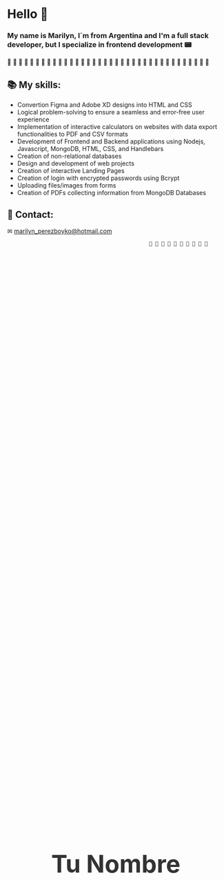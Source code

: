 # Hello 👋
### My name is Marilyn, I´m from Argentina and I'm a full stack developer, but I specialize in frontend development 📟

🌺 🌺 🌺 🌺 🌺 🌺 🌺 🌺 🌺 🌺 🌺 🌺 🌺 🌺 🌺 🌺 🌺 🌺 🌺 🌺 🌺 🌺 🌺 🌺 🌺 🌺 🌺 🌺 🌺 🌺 🌺 🌺 🌺 🌺 🌺 🌺 

## 📚 My skills:                                                                                                       
- Convertion Figma and Adobe XD designs into HTML and CSS
- Logical problem-solving to ensure a seamless and error-free user experience
- Implementation of interactive calculators on websites with data export functionalities to PDF and CSV formats
- Development of Frontend and Backend applications using Nodejs, Javascript, MongoDB, HTML, CSS, and Handlebars
- Creation of non-relational databases
- Design and development of web projects
- Creation of interactive Landing Pages
- Creation of login with encrypted passwords using Bcrypt
- Uploading files/images from forms
- Creation of PDFs collecting information from MongoDB Databases

## 📨 Contact:
✉ marilyn_perezboyko@hotmail.com






                                                  🌺 🌺 🌺 🌺 🌺 🌺 🌺 🌺 🌺 🌺
                                                  
<!DOCTYPE html>
<html>
  <head>
    <title>Mi Página</title>
    <style>
.nombre {
  /* Estilos CSS básicos */
  font-size: 4em;
  color: #333;
  position: absolute;
  top: 50%;
  left: 50%;
  transform: translate(-50%, -50%);

  /* Animación CSS */
  animation: desplazar-izquierda 2s ease-in-out infinite;
}

@keyframes desplazar-izquierda {
  0% { left: 50%; }
  50% { left: 20%; }
  100% { left: 50%; }
}
      .nombre {
  font-size: 4em;
  color: #333;
  position: absolute;
  top: 50%;
  left: 50%;
  transform: translate(-50%, -50%);
}
    </style>
  </head>
  <body>
<h1 class="nombre">Tu Nombre</h1>
  </body>
</html>

 
